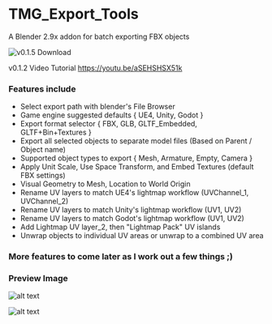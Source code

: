# TMG_Export_Tools
A Blender 2.9x addon for batch exporting FBX objects

![v0.1.5 Download](https://github.com/Mainman002/TMG_Export_Tools/releases/tag/0.1.5)

v0.1.2 Video Tutorial
https://youtu.be/aSEHSHSX51k

### Features include
* Select export path with blender's File Browser
* Game engine suggested defaults { UE4, Unity, Godot }
* Export format selector { FBX, GLB, GLTF_Embedded, GLTF+Bin+Textures }
* Export all selected objects to separate model files (Based on Parent / Object name)
* Supported object types to export { Mesh, Armature, Empty, Camera }
* Apply Unit Scale, Use Space Transform, and Embed Textures (default FBX settings)
* Visual Geometry to Mesh, Location to World Origin
* Rename UV layers to match UE4's lightmap workflow (UVChannel_1, UVChannel_2)
* Rename UV layers to match Unity's lightmap workflow (UV1, UV2)
* Rename UV layers to match Godot's lightmap workflow (UV1, UV2)
* Add Lightmap UV layer_2, then "Lightmap Pack" UV islands
* Unwrap objects to individual UV areas or unwrap to a combined UV area

### More features to come later as I work out a few things ;)

### Preview Image
![alt text](https://github.com/Mainman002/TMG_Export_Tools/blob/main/Previews/01.png?raw=true)

![alt text](https://github.com/Mainman002/TMG_Export_Tools/blob/main/Previews/02.png?raw=true) 
